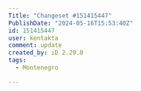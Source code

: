 ```yaml
---
Title: "Changeset #151415447"
PublishDate: "2024-05-16T15:53:40Z"
id: 151415447
user: kentakta
comment: update
created_by: iD 2.29.0
tags:
  - Montenegro

---
```

